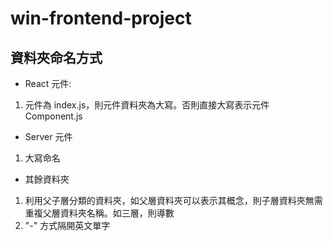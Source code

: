 # win-frontend-project

## 資料夾命名方式

* React 元件: 
1. 元件為 index.js，則元件資料夾為大寫。否則直接大寫表示元件 Component.js

* Server 元件
1. 大寫命名

* 其餘資料夾
1. 利用父子層分類的資料夾，如父層資料夾可以表示其概念，則子層資料夾無需重複父層資料夾名稱。如三層，則導數
2. "-" 方式隔開英文單字

